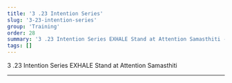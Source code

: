 ```yaml
---
title: '3 .23 Intention Series'
slug: '3-23-intention-series'
group: 'Training'
order: 28
summary: '3 .23 Intention Series EXHALE Stand at Attention Samasthiti ---'
tags: []
---
```


3 .23 Intention Series
EXHALE Stand at Attention Samasthiti

---
